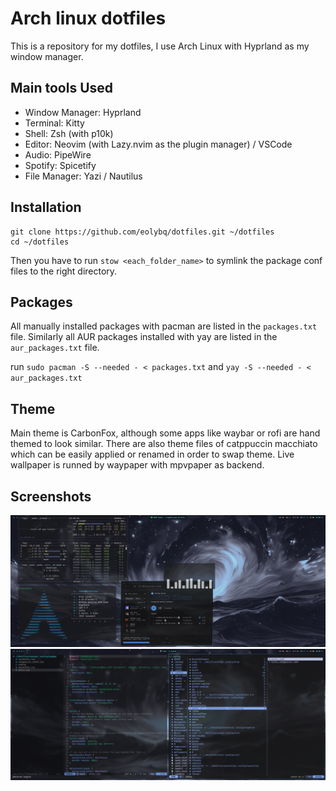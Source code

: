 # Arch linux dotfiles
This is a repository for my dotfiles, I use Arch Linux with Hyprland as my window manager.

## Main tools Used
- Window Manager: Hyprland
- Terminal: Kitty
- Shell: Zsh (with p10k)
- Editor: Neovim (with Lazy.nvim as the plugin manager) / VSCode
- Audio: PipeWire
- Spotify: Spicetify
- File Manager: Yazi / Nautilus

## Installation
```
git clone https://github.com/eolybq/dotfiles.git ~/dotfiles
cd ~/dotfiles
```
Then you have to run `stow <each_folder_name>` to symlink the package conf files to the right directory.

## Packages
All manually installed packages with pacman are listed in the `packages.txt` file. Similarly all AUR packages installed with yay are listed in the `aur_packages.txt` file.

run `sudo pacman -S --needed - < packages.txt` and `yay -S --needed - < aur_packages.txt`

## Theme
Main theme is CarbonFox, although some apps like waybar or rofi are hand themed to look similar.
There are also theme files of catppuccin macchiato which can be easily applied or renamed in order to swap theme. 
Live wallpaper is runned by waypaper with mpvpaper as backend. 

## Screenshots
![Screenshot](screenshots/screen1.png)
![Screenshot](screenshots/screen2.png)

